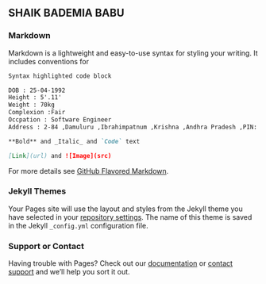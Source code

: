 ## SHAIK BADEMIA BABU

### Markdown

Markdown is a lightweight and easy-to-use syntax for styling your writing. It includes conventions for

```markdown
Syntax highlighted code block

DOB : 25-04-1992
Height : 5'.11'
Weight : 70kg
Complexion :Fair
Occpation : Software Engineer
Address : 2-84 ,Damuluru ,Ibrahimpatnum ,Krishna ,Andhra Pradesh ,PIN: 521180

**Bold** and _Italic_ and `Code` text

[Link](url) and ![Image](src)
```

For more details see [GitHub Flavored Markdown](https://guides.github.com/features/mastering-markdown/).

### Jekyll Themes

Your Pages site will use the layout and styles from the Jekyll theme you have selected in your [repository settings](https://github.com/Shaikbademiababu/info.com/settings). The name of this theme is saved in the Jekyll `_config.yml` configuration file.

### Support or Contact

Having trouble with Pages? Check out our [documentation](https://docs.github.com/categories/github-pages-basics/) or [contact support](https://github.com/contact) and we’ll help you sort it out.

